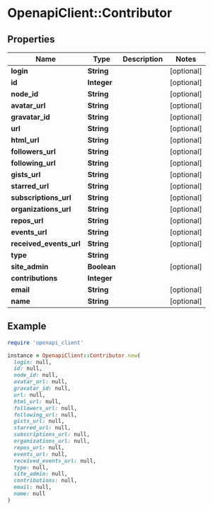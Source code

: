 # OpenapiClient::Contributor

## Properties

| Name | Type | Description | Notes |
| ---- | ---- | ----------- | ----- |
| **login** | **String** |  | [optional] |
| **id** | **Integer** |  | [optional] |
| **node_id** | **String** |  | [optional] |
| **avatar_url** | **String** |  | [optional] |
| **gravatar_id** | **String** |  | [optional] |
| **url** | **String** |  | [optional] |
| **html_url** | **String** |  | [optional] |
| **followers_url** | **String** |  | [optional] |
| **following_url** | **String** |  | [optional] |
| **gists_url** | **String** |  | [optional] |
| **starred_url** | **String** |  | [optional] |
| **subscriptions_url** | **String** |  | [optional] |
| **organizations_url** | **String** |  | [optional] |
| **repos_url** | **String** |  | [optional] |
| **events_url** | **String** |  | [optional] |
| **received_events_url** | **String** |  | [optional] |
| **type** | **String** |  |  |
| **site_admin** | **Boolean** |  | [optional] |
| **contributions** | **Integer** |  |  |
| **email** | **String** |  | [optional] |
| **name** | **String** |  | [optional] |

## Example

```ruby
require 'openapi_client'

instance = OpenapiClient::Contributor.new(
  login: null,
  id: null,
  node_id: null,
  avatar_url: null,
  gravatar_id: null,
  url: null,
  html_url: null,
  followers_url: null,
  following_url: null,
  gists_url: null,
  starred_url: null,
  subscriptions_url: null,
  organizations_url: null,
  repos_url: null,
  events_url: null,
  received_events_url: null,
  type: null,
  site_admin: null,
  contributions: null,
  email: null,
  name: null
)
```

